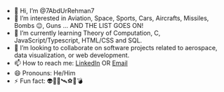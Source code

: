 - 👋 Hi, I’m @7AbdUrRehman7
- 👀 I’m interested in Aviation, Space, Sports, Cars, Aircrafts, Missiles, Bombs 😉, Guns ... AND THE LIST GOES ON!
- 🌱 I’m currently learning Theory of Computation, C, JavaScript/Typescript, HTML/CSS and SQL.
- 💞️ I’m looking to collaborate on software projects related to aerospace, data visualization, or web development.
- 📫 How to reach me: [LinkedIn](https://www.linkedin.com/in/abd-ur-rehman-67aa302a9/) OR [Email](abdurrehman.abd@mail.utoronto.ca)
- 😄 Pronouns: He/Him
- ⚡ Fun fact: 👽🚀🌌🛰⚽️🏏💣

<!---
7AbdUrRehman7/7AbdUrRehman7 is a ✨ special ✨ repository because its `README.md` (this file) appears on your GitHub profile.
You can click the Preview link to take a look at your changes.
--->
